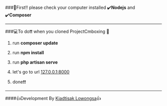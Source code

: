 ###📢First!!
please check your computer installed ✔️**Nodejs** and ✔️**Composer**
___




###💻To do:exclamation::exclamation: when you cloned ProjectCmboxing :speech_balloon:

1. run **composer update** 


2. run **npm install**


3. run **php artisan serve** 


4. let's go to url [127.0.0.1:8000](http:://127.0.0.1:8000)


5. done:heavy_exclamation_mark::heavy_exclamation_mark:

___


####:+1:Development By [Kiadtisak Lowongsa](https://www.facebook.com/Kanty.co.th):+1:

